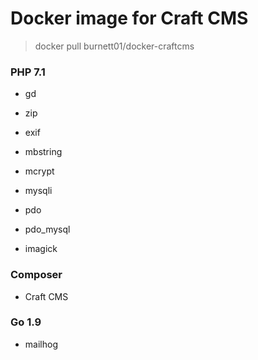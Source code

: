 # Docker image for Craft CMS

> docker pull burnett01/docker-craftcms

### PHP 7.1

- gd 

- zip

- exif

- mbstring

- mcrypt

- mysqli

- pdo

- pdo_mysql

- imagick

### Composer

- Craft CMS

### Go 1.9

- mailhog